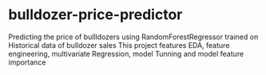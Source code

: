 # bulldozer-price-predictor
Predicting the price of bullldozers using RandomForestRegressor trained on Historical data of bulldozer sales
This project features EDA, feature engineering, multivariate Regression, model Tunning and model feature importance 
